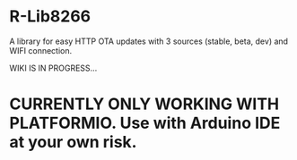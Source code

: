 # R-Lib8266
A library for easy HTTP OTA updates with 3 sources (stable, beta, dev) and WIFI connection.

WIKI IS IN PROGRESS...

# CURRENTLY ONLY WORKING WITH PLATFORMIO. Use with Arduino IDE at your own risk.

